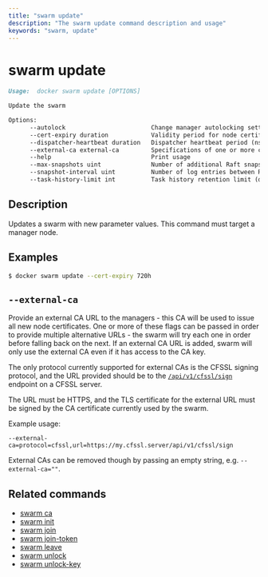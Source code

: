 ```yaml
---
title: "swarm update"
description: "The swarm update command description and usage"
keywords: "swarm, update"
---
```


<!-- This file is maintained within the docker/cli GitHub
     repository at https://github.com/docker/cli/. Make all
     pull requests against that repo. If you see this file in
     another repository, consider it read-only there, as it will
     periodically be overwritten by the definitive file. Pull
     requests which include edits to this file in other repositories
     will be rejected.
-->

# swarm update

```markdown
Usage:  docker swarm update [OPTIONS]

Update the swarm

Options:
      --autolock                        Change manager autolocking setting (true|false)
      --cert-expiry duration            Validity period for node certificates (ns|us|ms|s|m|h) (default 2160h0m0s)
      --dispatcher-heartbeat duration   Dispatcher heartbeat period (ns|us|ms|s|m|h) (default 5s)
      --external-ca external-ca         Specifications of one or more certificate signing endpoints in the form: "protocol=<protocol>,url=<url>"
      --help                            Print usage
      --max-snapshots uint              Number of additional Raft snapshots to retain
      --snapshot-interval uint          Number of log entries between Raft snapshots (default 10000)
      --task-history-limit int          Task history retention limit (default 5)
```

## Description

Updates a swarm with new parameter values. This command must target a manager node.

## Examples

```bash
$ docker swarm update --cert-expiry 720h
```

## `--external-ca`

Provide an external CA URL to the managers - this CA will be used to issue all new
node certificates.  One or more of these flags can be passed in order to provide
multiple alternative URLs - the swarm will try each one in order before falling
back on the next. If an external CA URL is added, swarm will only use the external CA
even if it has access to the CA key.

The only protocol currently supported for external CAs is the CFSSL signing
protocol, and the URL provided should be to the [`/api/v1/cfssl/sign`](https://github.com/cloudflare/cfssl/blob/master/doc/api/endpoint_sign.txt)
endpoint on a CFSSL server.

The URL must be HTTPS, and the TLS certificate for the external URL must be signed
by the CA certificate currently used by the swarm.

Example usage:

`--external-ca=protocol=cfssl,url=https://my.cfssl.server/api/v1/cfssl/sign`

External CAs can be removed though by passing an empty string, e.g.
`--external-ca=""`.

## Related commands

* [swarm ca](swarm_ca.md)
* [swarm init](swarm_init.md)
* [swarm join](swarm_join.md)
* [swarm join-token](swarm_join_token.md)
* [swarm leave](swarm_leave.md)
* [swarm unlock](swarm_unlock.md)
* [swarm unlock-key](swarm_unlock_key.md)

